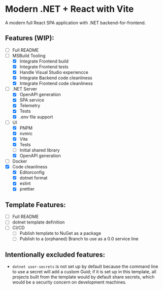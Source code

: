 # Modern .NET + React with Vite

A modern full React SPA application with .NET backend-for-frontend.

## Features (WIP):
- [ ] Full README
- [ ] MSBuild Tooling
    - [X] Integrate Frontend build
    - [X] Integrate Frontend tests
    - [X] Handle Visual Studio experiencce
    - [X] Integrate Backend code cleanliness
    - [X] Integrate Frontend code cleanliness
- [ ] .NET Server
    - [X] OpenAPI generation
    - [X] SPA service
    - [X] Telemetry
    - [X] Tests
    - [X] .env file support
- [ ] UI
    - [X] PNPM
    - [X] nvmrc
    - [X] Vite
    - [X] Tests
    - [ ] Initial shared library
    - [X] OpenAPI generation
- [ ] Docker
- [X] Code cleanliness
    - [X] Editorconfig
    - [X] dotnet format
    - [X] eslint
    - [X] prettier

## Template Features:

- [ ] Full README
- [ ] dotnet template definition
- [ ] CI/CD
    - [ ] Publish template to NuGet as a package
    - [ ] Publish to a (orphaned) Branch to use as a 0.0 service line

## Intentionally excluded features:

- `dotnet user-secrets` is not set up by default because the command line to use
  a secret will add a custom Guid; if it is set up in this template, all
  projects built from the template would by default share secrets, which would
  be a security concern on development machines.